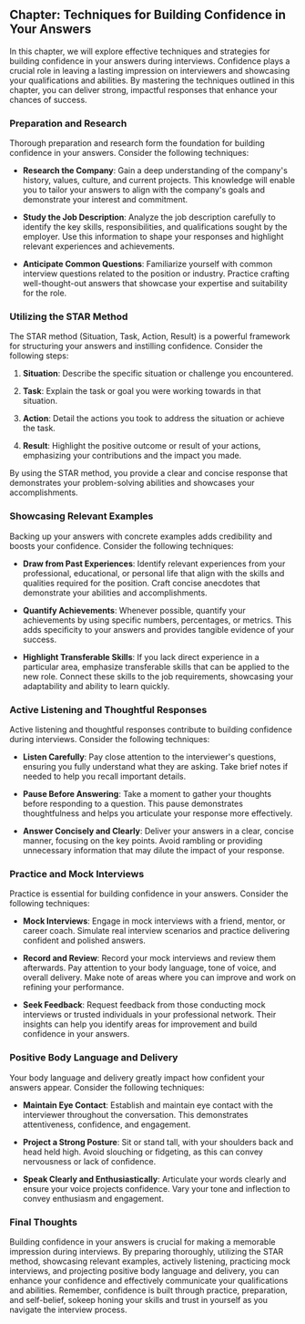 Chapter: Techniques for Building Confidence in Your Answers
-----------------------------------------------------------

In this chapter, we will explore effective techniques and strategies for building confidence in your answers during interviews. Confidence plays a crucial role in leaving a lasting impression on interviewers and showcasing your qualifications and abilities. By mastering the techniques outlined in this chapter, you can deliver strong, impactful responses that enhance your chances of success.

### Preparation and Research

Thorough preparation and research form the foundation for building confidence in your answers. Consider the following techniques:

* **Research the Company**: Gain a deep understanding of the company's history, values, culture, and current projects. This knowledge will enable you to tailor your answers to align with the company's goals and demonstrate your interest and commitment.

* **Study the Job Description**: Analyze the job description carefully to identify the key skills, responsibilities, and qualifications sought by the employer. Use this information to shape your responses and highlight relevant experiences and achievements.

* **Anticipate Common Questions**: Familiarize yourself with common interview questions related to the position or industry. Practice crafting well-thought-out answers that showcase your expertise and suitability for the role.

### Utilizing the STAR Method

The STAR method (Situation, Task, Action, Result) is a powerful framework for structuring your answers and instilling confidence. Consider the following steps:

1. **Situation**: Describe the specific situation or challenge you encountered.

2. **Task**: Explain the task or goal you were working towards in that situation.

3. **Action**: Detail the actions you took to address the situation or achieve the task.

4. **Result**: Highlight the positive outcome or result of your actions, emphasizing your contributions and the impact you made.

By using the STAR method, you provide a clear and concise response that demonstrates your problem-solving abilities and showcases your accomplishments.

### Showcasing Relevant Examples

Backing up your answers with concrete examples adds credibility and boosts your confidence. Consider the following techniques:

* **Draw from Past Experiences**: Identify relevant experiences from your professional, educational, or personal life that align with the skills and qualities required for the position. Craft concise anecdotes that demonstrate your abilities and accomplishments.

* **Quantify Achievements**: Whenever possible, quantify your achievements by using specific numbers, percentages, or metrics. This adds specificity to your answers and provides tangible evidence of your success.

* **Highlight Transferable Skills**: If you lack direct experience in a particular area, emphasize transferable skills that can be applied to the new role. Connect these skills to the job requirements, showcasing your adaptability and ability to learn quickly.

### Active Listening and Thoughtful Responses

Active listening and thoughtful responses contribute to building confidence during interviews. Consider the following techniques:

* **Listen Carefully**: Pay close attention to the interviewer's questions, ensuring you fully understand what they are asking. Take brief notes if needed to help you recall important details.

* **Pause Before Answering**: Take a moment to gather your thoughts before responding to a question. This pause demonstrates thoughtfulness and helps you articulate your response more effectively.

* **Answer Concisely and Clearly**: Deliver your answers in a clear, concise manner, focusing on the key points. Avoid rambling or providing unnecessary information that may dilute the impact of your response.

### Practice and Mock Interviews

Practice is essential for building confidence in your answers. Consider the following techniques:

* **Mock Interviews**: Engage in mock interviews with a friend, mentor, or career coach. Simulate real interview scenarios and practice delivering confident and polished answers.

* **Record and Review**: Record your mock interviews and review them afterwards. Pay attention to your body language, tone of voice, and overall delivery. Make note of areas where you can improve and work on refining your performance.

* **Seek Feedback**: Request feedback from those conducting mock interviews or trusted individuals in your professional network. Their insights can help you identify areas for improvement and build confidence in your answers.

### Positive Body Language and Delivery

Your body language and delivery greatly impact how confident your answers appear. Consider the following techniques:

* **Maintain Eye Contact**: Establish and maintain eye contact with the interviewer throughout the conversation. This demonstrates attentiveness, confidence, and engagement.

* **Project a Strong Posture**: Sit or stand tall, with your shoulders back and head held high. Avoid slouching or fidgeting, as this can convey nervousness or lack of confidence.

* **Speak Clearly and Enthusiastically**: Articulate your words clearly and ensure your voice projects confidence. Vary your tone and inflection to convey enthusiasm and engagement.

### Final Thoughts

Building confidence in your answers is crucial for making a memorable impression during interviews. By preparing thoroughly, utilizing the STAR method, showcasing relevant examples, actively listening, practicing mock interviews, and projecting positive body language and delivery, you can enhance your confidence and effectively communicate your qualifications and abilities. Remember, confidence is built through practice, preparation, and self-belief, sokeep honing your skills and trust in yourself as you navigate the interview process.
